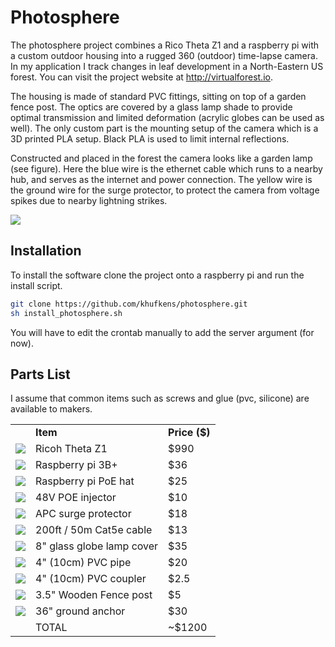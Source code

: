 # Photosphere

The photosphere project combines a Rico Theta Z1 and a raspberry pi with a custom outdoor housing into a rugged 360 (outdoor) time-lapse camera. In my application I track changes in leaf development in a North-Eastern US forest. You can visit the project website at http://virtualforest.io.

The housing is made of standard PVC fittings, sitting on top of a garden fence post. The optics are covered by a glass lamp shade to provide optimal transmission and limited deformation (acrylic globes can be used as well). The only custom part is the mounting setup of the camera which is a 3D printed PLA setup. Black PLA is used to limit internal reflections.

Constructed and placed in the forest the camera looks like a garden lamp (see figure). Here the blue wire is the ethernet cable which runs to a nearby hub, and serves as the internet and power connection. The yellow wire is the ground wire for the surge protector, to protect the camera from voltage spikes due to nearby lightning strikes.

<img src="http://virtualforest.io/images/camera.jpg">

## Installation

To install the software clone the project onto a raspberry pi and run the install script.

```bash
git clone https://github.com/khufkens/photosphere.git
sh install_photosphere.sh
```
You will have to edit the crontab manually to add the server argument (for now).

## Parts List

I assume that common items such as screws and glue (pvc, silicone) are available to makers.

<table style="width:80%">
<tbody>
<tr>
<td></td>
<td><b>Item</b></td>
<td><b>Price ($)</b></td>
</tr>
<tr>
<td><img src="http://virtualforest.io/images/thetas.png"></td>
<td>Ricoh Theta Z1</td>
<td>$990</td>
</tr>
<tr>
<td><img src="http://virtualforest.io/images/pi.png"></td>
<td>Raspberry pi 3B+</td>
<td>$36</td>
</tr>
<tr>
<td><img src="http://virtualforest.io/images/pihat.jpg"></td>
<td>Raspberry pi PoE hat</td>
<td>$25</td>
</tr>
<tr>
<td><img src="http://virtualforest.io/images/poe.png"></td>
<td>48V POE injector</td>
<td>$10</td>
</tr>
<tr>
<td><img src="http://virtualforest.io/images/surge.png"></td>
<td>APC surge protector</td>
<td>$18</td>
</tr>
<tr>
<td><img src="http://virtualforest.io/images/cable.png"></td>
<td>200ft / 50m Cat5e cable</td>
<td>$13</td>
</tr>
<tr>
<td><img src="http://virtualforest.io/images/globe.png"></td>
<td>8" glass globe lamp cover</td>
<td>$35</td>
</tr>
<tr>
<td><img src="http://virtualforest.io/images/pipe.png"></td>
<td>4" (10cm) PVC pipe</td>
<td>$20</td>
</tr>
<tr>
<td><img src="http://virtualforest.io/images/coupler.png"></td>
<td>4" (10cm) PVC coupler</td>
<td>$2.5</td>
</tr>
<tr>
<td><img src="http://virtualforest.io/images/pole.png"></td>
<td>3.5" Wooden Fence post</td>
<td>$5</td>
</tr>
<tr>
<td><img src="http://virtualforest.io/images/spike.png"></td>
<td>36" ground anchor</td>
<td>$30</td>
</tr>

<tr>
<td></td>
<td>TOTAL</td>
<td>~$1200</td>
</tr>
</tbody>
</table>

